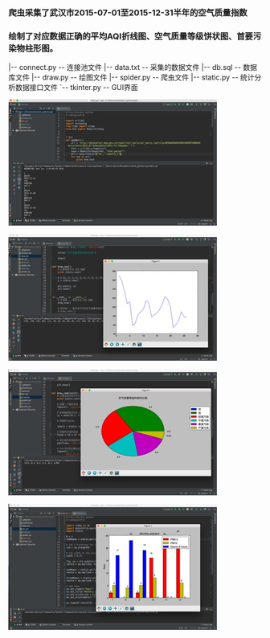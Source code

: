 

### 爬虫采集了武汉市2015-07-01至2015-12-31半年的空气质量指数

### 绘制了对应数据正确的平均AQI折线图、空气质量等级饼状图、首要污染物柱形图。


|-- connect.py -- 连接池文件
|-- data.txt -- 采集的数据文件
|-- db.sql -- 数据库文件
|-- draw.py -- 绘图文件
|-- spider.py -- 爬虫文件
|-- static.py -- 统计分析数据接口文件
`-- tkinter.py -- GUI界面

![image](https://raw.githubusercontent.com/zhourunlai/aqi/master/screenshot/run-spider.png)

![image](https://raw.githubusercontent.com/zhourunlai/aqi/master/screenshot/run-draw-num.png)

![image](https://raw.githubusercontent.com/zhourunlai/aqi/master/screenshot/run-draw-rank.png)

![image](https://raw.githubusercontent.com/zhourunlai/aqi/master/screenshot/run-draw-polluent.png)
